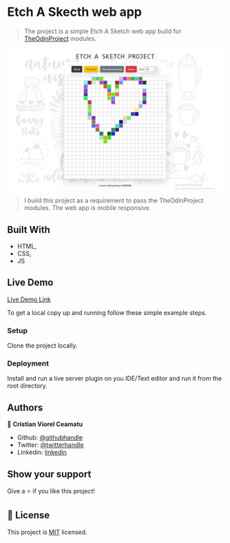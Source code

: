 # Etch A Skecth web app

> The project is a simple Etch A Sketch web app build for [TheOdinProject](https://www.theodinproject.com/) modules.

![screenshot](./app-screenshot-full.png)

> I build this project as a requirement to pass the TheOdinProject modules.
> The web app is mobile responsive.

## Built With

- HTML,
- CSS,
- JS

## Live Demo

[Live Demo Link](https://cristianceamatu.github.io/theOdinProject-etch-a-sketch/)


To get a local copy up and running follow these simple example steps.

### Setup

Clone the project locally.

### Deployment

Install and run a live server plugin on you IDE/Text editor and run it from the root directory.


## Authors

👤 **Cristian Viorel Ceamatu**

- Github: [@githubhandle](https://github.com/cristianCeamatu)
- Twitter: [@twitterhandle](https://twitter.com/CeamatuV)
- Linkedin: [linkedin](https://www.linkedin.com/in/ceamatu-cristian-viorel-7a5469136/)


## Show your support

Give a ⭐️ if you like this project!


## 📝 License

This project is [MIT](lic.url) licensed.
